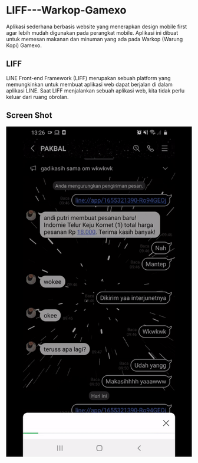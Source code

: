 # LIFF---Warkop-Gamexo

Aplikasi sederhana berbasis website yang menerapkan design mobile first agar lebih mudah digunakan pada perangkat mobile. Aplikasi ini dibuat untuk memesan makanan dan minuman yang ada pada Warkop (Warung Kopi) Gamexo.

## LIFF
LINE Front-end Framework (LIFF) merupakan sebuah platform yang memungkinkan untuk membuat aplikasi web dapat berjalan di dalam aplikasi LINE. Saat LIFF menjalankan sebuah aplikasi web, kita tidak perlu keluar dari ruang obrolan.

## Screen Shot
![alt text](https://github.com/Gamalliel19/LIFF---Warkop-Gamexo/blob/main/ezgif.com-gif-maker.gif)

